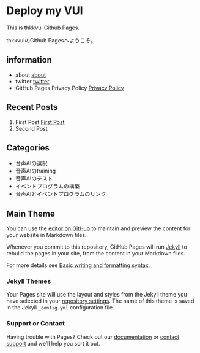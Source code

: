 # **Deploy my VUI**

This is thkkvui Github Pages.

thkkvuiのGithub Pagesへようこそ。

## **information**
- about [about](https://thkkvui.github.io/about)
- twitter [twitter](https://twitter.com/thkkvui)
- GitHub Pages Privacy Policy [Privacy Policy]()


## **Recent Posts**
1. First Post [First Post](https://github.com/thkkvui/thkkvui.github.io/2022/04/22/first_post.html)
2. Second Post


## **Categories**
- 音声AIの選択
- 音声AIのtraining
- 音声AIのテスト
- イベントプログラムの構築
- 音声AIとイベントプログラムのリンク


## **Main Theme**





You can use the [editor on GitHub](https://github.com/thkkvui/thkkvui.github.io/edit/main/README.md) to maintain and preview the content for your website in Markdown files.

Whenever you commit to this repository, GitHub Pages will run [Jekyll](https://jekyllrb.com/) to rebuild the pages in your site, from the content in your Markdown files.

For more details see [Basic writing and formatting syntax](https://docs.github.com/en/github/writing-on-github/getting-started-with-writing-and-formatting-on-github/basic-writing-and-formatting-syntax).

### Jekyll Themes

Your Pages site will use the layout and styles from the Jekyll theme you have selected in your [repository settings](https://github.com/thkkvui/thkkvui.github.io/settings/pages). The name of this theme is saved in the Jekyll `_config.yml` configuration file.

### Support or Contact

Having trouble with Pages? Check out our [documentation](https://docs.github.com/categories/github-pages-basics/) or [contact support](https://support.github.com/contact) and we’ll help you sort it out.
